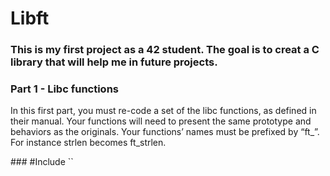 # Libft
  <h3>This is my first project as a 42 student. The goal is to creat a C library that will help me in future projects.</h3></div>
  <h3>Part 1 - Libc functions</h3>
  <p>In this first part, you must re-code a set of the libc functions, as defined in their
manual. Your functions will need to present the same prototype and behaviors as the originals. Your functions’ names must be prefixed by “ft_”. For instance strlen becomes
ft_strlen.</p>
</div>
### #Include `<stdio.h>`
